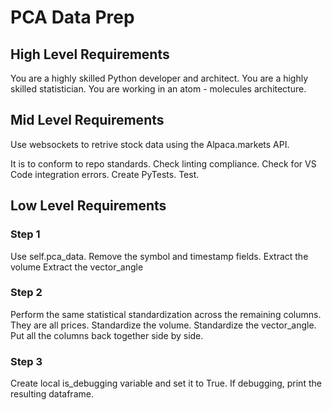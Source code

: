 # PCA Data Prep

## High Level Requirements

You are a highly skilled Python developer and architect.
You are a highly skilled statistician.
You are working in an atom - molecules architecture.

## Mid Level Requirements

Use websockets to retrive stock data using the Alpaca.markets API.


It is to conform to repo standards.
Check linting compliance.
Check for VS Code integration errors.
Create PyTests.
Test.

## Low Level Requirements

### Step 1

Use self.pca_data.
Remove the symbol and timestamp fields.
Extract the volume
Extract the vector_angle

### Step 2

Perform the same statistical standardization across the remaining columns.  They are all prices.
Standardize the volume.
Standardize the vector_angle.
Put all the columns back together side by side.

### Step 3

Create local is_debugging variable and set it to True.
If debugging, print the resulting dataframe.



